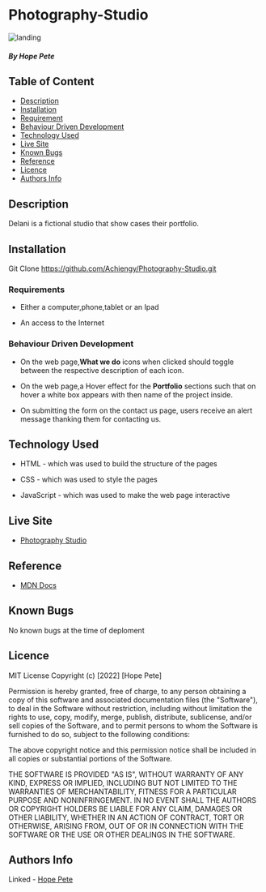 # Photography-Studio
 
![landing](https://github.com/Achiengy/Photography-Studio/blob/gh-pages/assets/delani.jpg)



##### By Hope Pete 

## Table of Content

+ [Description](#description)
+ [Installation](#Installation)
+ [Requirement](#Requirement)
+ [Behaviour Driven Development](#Behaviour-Driven-Development)
+ [Technology Used](#technology-used)
+ [Live Site](#Live-site)
+ [Known Bugs](#known-bugs)
+ [Reference](#reference)
+ [Licence](#licence)
+ [Authors Info](#author-Info)

## Description
<p>Delani is a fictional studio that show cases their portfolio.</p>

## Installation
Git Clone https://github.com/Achiengy/Photography-Studio.git

### Requirements

* Either a computer,phone,tablet or an Ipad

* An access to the Internet

### Behaviour Driven Development
* On the web page,**What we do**  icons when clicked should toggle between the respective description of each icon. 

*  On the web page,a Hover effect for the **Portfolio** sections such that on hover a white box appears with then name of the project inside.

* On submitting the form on the contact us page, users receive an alert message thanking them for contacting us.


## Technology Used
* HTML - which was used to build the structure of the pages

* CSS - which was used to style the pages

* JavaScript - which was used to make the web page interactive

## Live Site
* <a href="https://achiengy.github.io/Photography-Studio/">Photography Studio</a>

## Reference
* <a href="https://developer.mozilla.org/en-US/">MDN Docs</a>

## Known Bugs
No known bugs at the time of deploment

## Licence
MIT License
Copyright (c) [2022] [Hope Pete]

Permission is hereby granted, free of charge, to any person obtaining a copy
of this software and associated documentation files (the "Software"), to deal
in the Software without restriction, including without limitation the rights
to use, copy, modify, merge, publish, distribute, sublicense, and/or sell
copies of the Software, and to permit persons to whom the Software is
furnished to do so, subject to the following conditions:

The above copyright notice and this permission notice shall be included in all
copies or substantial portions of the Software.

THE SOFTWARE IS PROVIDED "AS IS", WITHOUT WARRANTY OF ANY KIND, EXPRESS OR
IMPLIED, INCLUDING BUT NOT LIMITED TO THE WARRANTIES OF MERCHANTABILITY,
FITNESS FOR A PARTICULAR PURPOSE AND NONINFRINGEMENT. IN NO EVENT SHALL THE
AUTHORS OR COPYRIGHT HOLDERS BE LIABLE FOR ANY CLAIM, DAMAGES OR OTHER
LIABILITY, WHETHER IN AN ACTION OF CONTRACT, TORT OR OTHERWISE, ARISING FROM,
OUT OF OR IN CONNECTION WITH THE SOFTWARE OR THE USE OR OTHER DEALINGS IN THE
SOFTWARE.


## Authors Info

Linked - [Hope Pete](https://www.linkedin.com/public-profile/settings?trk=d_flagship3_profile_self_view_public_profile&lipi=urn%3Ali%3Apage%3Ad_flagship3_profile_self_edit_contact_info%3Bm11EDIJVSQu29ovQ2888fA%3D%3D)

